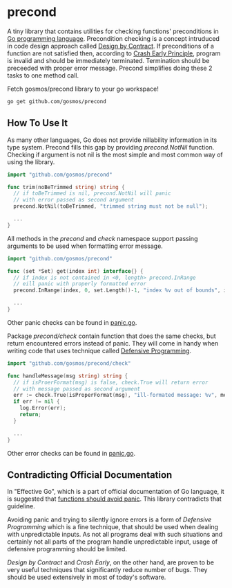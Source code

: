precond
=======

A tiny library that contains utilities for checking functions' preconditions
in [Go programming language](http://golang.org). Precondition checking
is a concept intruduced in code design approach called [Design
by Contract](http://en.wikipedia.org/wiki/Contract_programming).
If preconditions of a function are not satisfied then, according
to [Crash Early Principle](http://pragmatictips.com/32), program
is invalid and should be immediately terminated. Termination should
be preceeded with proper error message. Precond simplifies doing
these 2 tasks to one method call.

Fetch gosmos/precond library to your go workspace!

```bash
go get github.com/gosmos/precond
```

How To Use It
-------------

As many other languages, Go does not provide nillability information
in its type system. Precond fills this gap by providing *precond.NotNil*
function. Checking if argument is not nil is the most simple and most common
way of using the library.

```go
import "github.com/gosmos/precond"

func trim(noBeTrimmed string) string {
  // if toBeTrimmed is nil, precond.NotNil will panic
  // with error passed as second argument
  precond.NotNil(toBeTrimmed, "trimmed string must not be null");

  ...
}
```

All methods in the *precond* and *check* namespace support passing arguments
to be used when formatting error message.

```go
import "github.com/gosmos/precond"

func (set *Set) get(index int) interface{} {
  // if index is not contained in <0, length> precond.InRange
  // eill panic with properly formatted error
  precond.InRange(index, 0, set.Length()-1, "index %v out of bounds", index);

  ...
}
```

Other panic checks can be found in
[panic.go](https://github.com/gosmos/precond/blob/master/panic.go).

Package *precond/check* contain function that does the same checks,
but return encountered errors instead of panic. They will come in handy
when writing code that uses technique called [Defensive
Programming](http://en.wikipedia.org/wiki/Defensive_programming).

```go
import "github.com/gosmos/precond/check"

func handleMessage(msg string) string {
  // if isProerFormat(msg) is false, check.True will return error
  // with message passed as second argument
  err := check.True(isProperFormat(msg), "ill-formated message: %v", message)
  if err != nil {
    log.Error(err);
    return;
  }

  ...
}
```

Other error checks can be found in
[panic.go](https://github.com/gosmos/precond/blob/master/check/check.go).

Contradicting Official Documentation
------------------------------------

In "Effective Go", which is a part of official documentation
of Go language, it is suggested that
[functions should avoid panic](http://golang.org/doc/effective_go.html#panic).
This library contradicts that guideline.

Avoiding panic and trying to silently ignore errors is a form of
*Defensive Programming* which is a fine technique, that should be used
when dealing with unpredictable inputs.
As not all programs deal with such situations and certainly not all
parts of the program handle unpredictable input, usage of defensive
programming should be limited.

*Design by Contract* and *Crash Early*, on the other hand, are proven
to be very useful techniques that significantly reduce number of bugs.
They should be used extensively in most of today's software.

